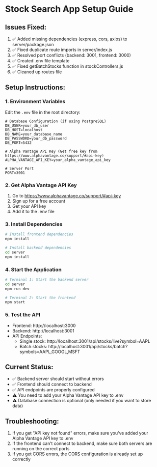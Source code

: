 # Stock Search App Setup Guide

## Issues Fixed:
1. ✅ Added missing dependencies (express, cors, axios) to server/package.json
2. ✅ Fixed duplicate route imports in server/index.js
3. ✅ Resolved port conflicts (backend: 3001, frontend: 3000)
4. ✅ Created .env file template
5. ✅ Fixed getBatchStocks function in stockControllers.js
6. ✅ Cleaned up routes file

## Setup Instructions:

### 1. Environment Variables
Edit the `.env` file in the root directory:
```env
# Database Configuration (if using PostgreSQL)
DB_USER=your_db_user
DB_HOST=localhost
DB_NAME=your_database_name
DB_PASSWORD=your_db_password
DB_PORT=5432

# Alpha Vantage API Key (Get free key from https://www.alphavantage.co/support/#api-key)
ALPHA_VANTAGE_API_KEY=your_alpha_vantage_api_key

# Server Port
PORT=3001
```

### 2. Get Alpha Vantage API Key
1. Go to https://www.alphavantage.co/support/#api-key
2. Sign up for a free account
3. Get your API key
4. Add it to the .env file

### 3. Install Dependencies
```bash
# Install frontend dependencies
npm install

# Install backend dependencies
cd server
npm install
```

### 4. Start the Application
```bash
# Terminal 1: Start the backend server
cd server
npm run dev

# Terminal 2: Start the frontend
npm start
```

### 5. Test the API
- Frontend: http://localhost:3000
- Backend: http://localhost:3001
- API Endpoints:
  - Single stock: http://localhost:3001/api/stocks/live?symbol=AAPL
  - Batch stocks: http://localhost:3001/api/stocks/batch?symbols=AAPL,GOOGL,MSFT

## Current Status:
- ✅ Backend server should start without errors
- ✅ Frontend should connect to backend
- ✅ API endpoints are properly configured
- ⚠️ You need to add your Alpha Vantage API key to .env
- ⚠️ Database connection is optional (only needed if you want to store data)

## Troubleshooting:
1. If you get "API key not found" errors, make sure you've added your Alpha Vantage API key to .env
2. If the frontend can't connect to backend, make sure both servers are running on the correct ports
3. If you get CORS errors, the CORS configuration is already set up correctly 